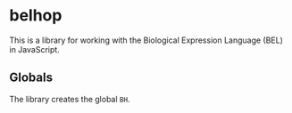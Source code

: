 belhop
======
This is a library for working with the Biological Expression Language (BEL)
in JavaScript.

Globals
-------

The library creates the global `BH`.

